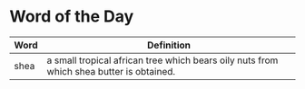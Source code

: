 # Word of the Day

|Word|Definition|
|---|---|
|shea|a small tropical african tree which bears oily nuts from which shea butter is obtained.|
